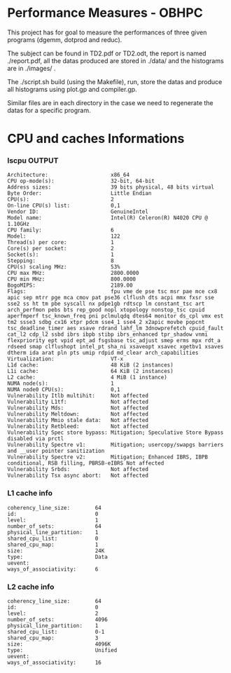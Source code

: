 # Performance Measures - OBHPC
This project has for goal to measure the performances of three given programs (dgemm, dotprod and reduc).

The subject can be found in TD2.pdf or TD2.odt, the report is named ./report.pdf, all the datas produced are stored in ./data/
and the histograms are in ./images/ . 

The ./script.sh build (using the Makefile), run, store the datas and produce all histograms using plot.gp and compiler.gp.

Similar files are in each directory in the case we need to regenerate the datas for a specific program.

# CPU and caches Informations

### lscpu OUTPUT
```
Architecture:                    x86_64
CPU op-mode(s):                  32-bit, 64-bit
Address sizes:                   39 bits physical, 48 bits virtual
Byte Order:                      Little Endian
CPU(s):                          2
On-line CPU(s) list:             0,1
Vendor ID:                       GenuineIntel
Model name:                      Intel(R) Celeron(R) N4020 CPU @ 1.10GHz
CPU family:                      6
Model:                           122
Thread(s) per core:              1
Core(s) per socket:              2
Socket(s):                       1
Stepping:                        8
CPU(s) scaling MHz:              53%
CPU max MHz:                     2800.0000
CPU min MHz:                     800.0000
BogoMIPS:                        2189.00
Flags:                           fpu vme de pse tsc msr pae mce cx8 apic sep mtrr pge mca cmov pat pse36 clflush dts acpi mmx fxsr sse sse2 ss ht tm pbe syscall nx pdpe1gb rdtscp lm constant_tsc art arch_perfmon pebs bts rep_good nopl xtopology nonstop_tsc cpuid aperfmperf tsc_known_freq pni pclmulqdq dtes64 monitor ds_cpl vmx est tm2 ssse3 sdbg cx16 xtpr pdcm sse4_1 sse4_2 x2apic movbe popcnt tsc_deadline_timer aes xsave rdrand lahf_lm 3dnowprefetch cpuid_fault cat_l2 cdp_l2 ssbd ibrs ibpb stibp ibrs_enhanced tpr_shadow vnmi flexpriority ept vpid ept_ad fsgsbase tsc_adjust smep erms mpx rdt_a rdseed smap clflushopt intel_pt sha_ni xsaveopt xsavec xgetbv1 xsaves dtherm ida arat pln pts umip rdpid md_clear arch_capabilities
Virtualization:                  VT-x
L1d cache:                       48 KiB (2 instances)
L1i cache:                       64 KiB (2 instances)
L2 cache:                        4 MiB (1 instance)
NUMA node(s):                    1
NUMA node0 CPU(s):               0,1
Vulnerability Itlb multihit:     Not affected
Vulnerability L1tf:              Not affected
Vulnerability Mds:               Not affected
Vulnerability Meltdown:          Not affected
Vulnerability Mmio stale data:   Not affected
Vulnerability Retbleed:          Not affected
Vulnerability Spec store bypass: Mitigation; Speculative Store Bypass disabled via prctl
Vulnerability Spectre v1:        Mitigation; usercopy/swapgs barriers and __user pointer sanitization
Vulnerability Spectre v2:        Mitigation; Enhanced IBRS, IBPB conditional, RSB filling, PBRSB-eIBRS Not affected
Vulnerability Srbds:             Not affected
Vulnerability Tsx async abort:   Not affected
```
### L1 cache info
```
coherency_line_size:        64
id:                         0
level:                      1
number_of_sets:             64
physical_line_partition:    1
shared_cpu_list:            0
shared_cpu_map:             1
size:                       24K
type:                       Data
uevent: 
ways_of_associativity:      6
```
### L2 cache info
```
coherency_line_size:        64
id:                         0
level:                      2
number_of_sets:             4096
physical_line_partition:    1
shared_cpu_list:            0-1
shared_cpu_map:             3
size:                       4096K
type:                       Unified
uevent: 
ways_of_associativity:      16
```
